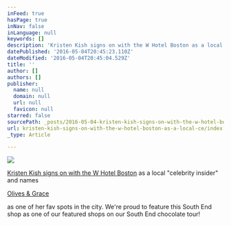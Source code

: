 ```yaml
---
inFeed: true
hasPage: true
inNav: false
inLanguage: null
keywords: []
description: 'Kristen Kish signs on with the W Hotel Boston as a local "celebrity insider" and names  '
datePublished: '2016-05-04T20:45:23.110Z'
dateModified: '2016-05-04T20:45:04.529Z'
title: ''
author: []
authors: []
publisher:
  name: null
  domain: null
  url: null
  favicon: null
starred: false
sourcePath: _posts/2016-05-04-kristen-kish-signs-on-with-the-w-hotel-boston-as-a-local-ce.md
url: kristen-kish-signs-on-with-the-w-hotel-boston-as-a-local-ce/index.html
_type: Article

---
```

![](https://the-grid-user-content.s3-us-west-2.amazonaws.com/d35e16c1-73b0-4c1f-a84c-caddb59591d4.jpg)

[Kristen Kish signs on with the W Hotel Boston][0] as a local "celebrity insider" and names 

[Olives & Grace][1]

as one of her fav spots in the city. We're proud to feature this South End shop as one of our featured shops on our South End chocolate tour! 

[0]: http://www.bostonmagazine.com/restaurants/blog/2016/05/03/kristen-kish-w-hotel-boston-insider/
[1]: https://www.facebook.com/olivesandgraceSHOP/